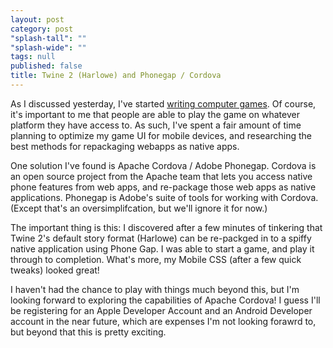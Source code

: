 ```yaml
---
layout: post
category: post
"splash-tall": ""
"splash-wide": ""
tags: null
published: false
title: Twine 2 (Harlowe) and Phonegap / Cordova
---
```


As I discussed yesterday, I've started [writing computer games](http://ajroach42.github.io/writing-computer-games/). Of course, it's important to me that people are able to play the game on whatever platform they have access to. As such, I've spent a fair amount of time planning to optimize my game UI for mobile devices, and researching the best methods for repackaging webapps as native apps. 

One solution I've found is Apache Cordova / Adobe Phonegap. Cordova is an open source project from the Apache team that lets you access native phone features from web apps, and re-package those web apps as native applications. Phonegap is Adobe's suite of tools for working with Cordova. (Except that's an oversimplifcation, but we'll ignore it for now.) 

The important thing is this: I discovered after a few minutes of tinkering that Twine 2's default story format (Harlowe) can be re-packged in to a spiffy native application using Phone Gap. I was able to start a game, and play it through to completion. What's more, my Mobile CSS (after a few quick tweaks) looked great!

I haven't had the chance to play with things much beyond this, but I'm looking forward to exploring the capabilities of Apache Cordova! I guess I'll be registering for an Apple Developer Account and an Android Developer account in the near future, which are expenses I'm not looking forawrd to, but beyond that this is pretty exciting. 

